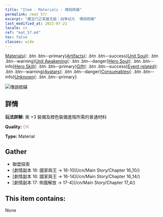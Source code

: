 ```yaml
---
title: "Item - Materials - 傳說硫磺"
permalink: /mat_57/
excerpt: "魔法门之英雄无敌：战争纪元  傳說硫磺"
last_modified_at: 2021-07-21
locale: cn
ref: "mat_57.md"
toc: false
classes: wide
---
```

 [Materials](/ItemsCN/){: .btn .btn--primary}[Artifacts](/ItemsCN/Artifacts/){: .btn .btn--success}[Unit Soul](/ItemsCN/UnitSoul/){: .btn .btn--warning}[Unit Awakening](/ItemsCN/UnitAwakening/){: .btn .btn--danger}[Hero Soul](/ItemsCN/HeroSoul/){: .btn .btn--info}[Hero Skill](/ItemsCN/HeroSkill/){: .btn .btn--primary}[Gift](/ItemsCN/Gift/){: .btn .btn--success}[Event related](/ItemsCN/Events/){: .btn .btn--warning}[Avatars](/ItemsCN/Avatars/){: .btn .btn--danger}[Consumables](/ItemsCN/Consumables/){: .btn .btn--info}[Unknown](/ItemsCN/Unknown/){: .btn .btn--primary}

 ![傳說硫磺](/images/t/i_cailiao_liuhuang2.png)

## 詳情
 **玩法詳解:** 紫 +3 裝備及橙色裝備進階所需的普通材料

 **Quality:** <span style="color: #DA70D6">OK</span>

 **Type:** Material

## Gather

*    聯盟探索 
*    [劇情副本 16: 國家與王 -> 16-10](/cn/Main Story/Chapter 16_10/) 
*    [劇情副本 16: 國家與王 -> 16-14](/cn/Main Story/Chapter 16_14/) 
*    [劇情副本 17: 帝國解放 -> 17-4](/cn/Main Story/Chapter 17_4/) 

## This item contains:

  None

